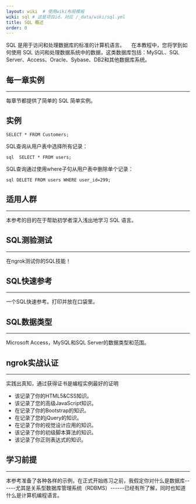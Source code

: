 ```yaml
---
layout: wiki  # 使用wiki布局模板
wiki: sql # 这是项目id，对应 /_data/wiki/sql.yml
title: SQL 概述
order: 0
---
```


SQL 是用于访问和处理数据库的标准的计算机语言。
　在本教程中，您将学到如何使用 SQL 访问和处理数据系统中的数据，这类数据库包括：MySQL、SQL Server、Access、Oracle、Sybase、DB2和其他数据库系统。

## 每一章实例

------

每章节都提供了简单的 SQL 简单实例。

## 实例

```
SELECT * FROM Customers;
```

SQL查询从用户表中选择所有记录：

```
sql  SELECT * FROM users;
```

SQL查询通过使用where子句从用户表中删除单个记录：

```
sql DELETE FROM users WHERE user_id=299;
```

## 适用人群

------

本参考的目的在于帮助初学者深入浅出地学习 SQL 语言。

## SQL测验测试

------

在ngrok测试你的SQL技能！



## SQL快速参考

------

一个SQL快速参考。打印并放在口袋里。



## SQL数据类型

------

Microsoft Access，MySQL和SQL Server的数据类型和范围。



## ngrok实战认证

------

实践出真知，通过获得证书是编程实例最好的证明

- 该记录了你的HTML5&CSS知识。
- 该记录了您的高级JavaScript知识。
- 在记录了你的Bootstrap的知识。
- 在记录了您的jQuery的知识。
- 在记录了你的视觉设计应用的知识。
- 该记录了你的初级脚本算法的知识。
- 该记录了你正则表达式的知识。

## 学习前提

------

本参考准备了各种各样的示例，在正式开始练习之前，我假定你对什么是数据库------尤其是关系型数据库管理系统（RDBMS）------已经有所了解，同时也知道什么是计算机编程语言。
